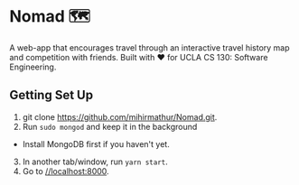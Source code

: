 # Nomad 🗺

A web-app that encourages travel through an interactive travel history map and competition with friends. Built with :heart: for UCLA CS 130: Software Engineering.

## Getting Set Up
1. git clone https://github.com/mihirmathur/Nomad.git.
2. Run `sudo mongod` and keep it in the background
  - Install MongoDB first if you haven't yet.
3. In another tab/window, run `yarn start`.
4. Go to [//localhost:8000](//localhost:8000).
